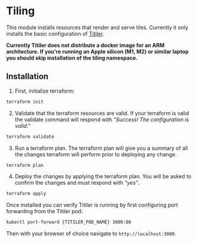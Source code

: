 # Tiling

This module installs resources that render and serve tiles. Currently it only installs the basic configuration of [Titiler](https://github.com/developmentseed/titiler).

**Currently Titiler does not distribute a docker image for an ARM architecture. If you're running an Apple silicon (M1, M2) or similar laptop you should skip installation of the tiling namespace.**

## Installation

1. First, initialize terraform:

```bash
terraform init
```

2. Validate that the terraform resources are valid. If your terraform is valid the validate command will respond with _"Success! The configuration is valid."_

```bash
terraform validate
```

3. Run a terraform plan. The terraform plan will give you a summary of all the changes terraform will perform prior to deploying any change.

```bash
terraform plan
```

4. Deploy the changes by applying the terraform plan. You will be asked to confirm the changes and must respond with _"yes"_.

```bash
terraform apply
```

Once installed you can verify Titiler is running by first configuring port forwarding from the Titiler pod:

```bash
kubectl port-forward {TITILER_POD_NAME} 3000:80
```

Then with your browser of choice navigate to `http://localhost:3000`.
